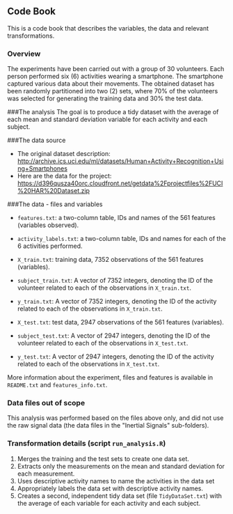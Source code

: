 ## Code Book
This is a code book that describes the variables, the data and relevant transformations.

### Overview
The experiments have been carried out with a group of 30 volunteers.
Each person performed six (6) activities wearing a smartphone. The smartphone captured various data about their movements.
The obtained dataset has been randomly partitioned into two (2) sets, where 70% of the volunteers was selected for generating the training data and 30% the test data.

###The analysis
The goal is to produce a tidy dataset with the average of each mean and standard deviation variable for each activity and each subject.

###The data source
* The original dataset description: http://archive.ics.uci.edu/ml/datasets/Human+Activity+Recognition+Using+Smartphones
* Here are the data for the project: https://d396qusza40orc.cloudfront.net/getdata%2Fprojectfiles%2FUCI%20HAR%20Dataset.zip

###The data - files and variables
* `features.txt`: a two-column table, IDs and names of the 561 features (variables observed).
* `activity_labels.txt`: a two-column table, IDs and names for each of the 6 activities performed.

* `X_train.txt`: training data, 7352 observations of the 561 features (variables).
* `subject_train.txt`: A vector of 7352 integers, denoting the ID of the volunteer related to each of the observations in `X_train.txt`.
* `y_train.txt`: A vector of 7352 integers, denoting the ID of the activity related to each of the observations in `X_train.txt`.

* `X_test.txt`: test data, 2947 observations of the 561 features (variables).
* `subject_test.txt`: A vector of 2947 integers, denoting the ID of the volunteer related to each of the observations in `X_test.txt`.
* `y_test.txt`: A vector of 2947 integers, denoting the ID of the activity related to each of the observations in `X_test.txt`.

More information about the experiment, files and features is available in `README.txt` and `features_info.txt`.

### Data files out of scope
This analysis was performed based on the files above only, and did not use the raw signal data (the data files in the "Inertial Signals" sub-folders).

### Transformation details (script `run_analysis.R`)
1. Merges the training and the test sets to create one data set.
2. Extracts only the measurements on the mean and standard deviation for each measurement.
3. Uses descriptive activity names to name the activities in the data set
4. Appropriately labels the data set with descriptive activity names.
5. Creates a second, independent tidy data set (file `TidyDataSet.txt`) with the average of each variable for each activity and each subject.



